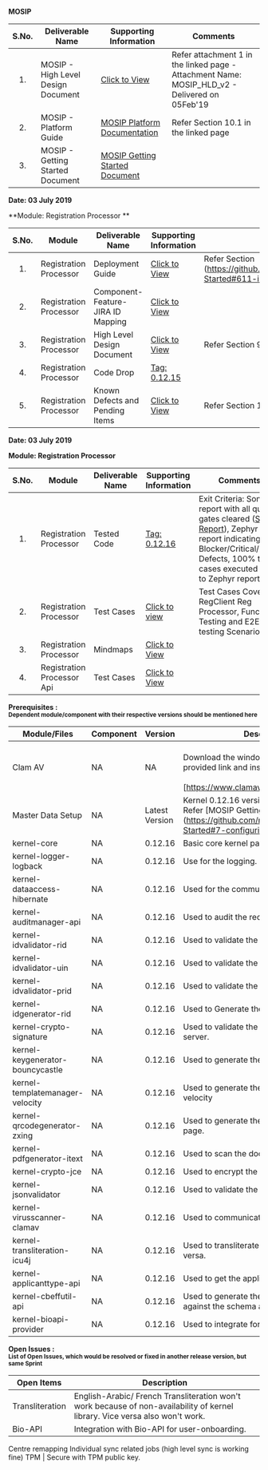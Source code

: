 
**MOSIP**

|**S.No.**| **Deliverable Name**| **Supporting Information**|**Comments**|
|:------:|-----|---|---|
|1.|MOSIP - High Level Design Document|[Click to View](Deliverables---Attachments)|Refer attachment 1 in the linked page - Attachment Name: MOSIP_HLD_v2 - Delivered on 05Feb'19|
|2.|MOSIP - Platform Guide|[MOSIP Platform Documentation](Platform-Documentation)|Refer Section 10.1 in the linked page|
|3.|MOSIP - Getting Started Document|[MOSIP Getting Started Document](https://github.com/mosip/mosip/wiki/Getting-Started)|


**Date: 03 July 2019**

**Module: Registration Processor **

|**S.No.**|**Module**|**Deliverable Name**| **Supporting Information**|**Comments**|
|:------:|-----|---|---|---|
|1.|Registration Processor|Deployment Guide| [Click to View](https://github.com/mosip/mosip/wiki/Getting-Started#8-mosip-deployment-)|Refer Section (https://github.com/mosip/mosip/wiki/Getting-Started#611-installation-of-activemq)|
|2.|Registration Processor|Component-Feature-JIRA ID Mapping|[Click to View](https://github.com/mosip/mosip/wiki/Component-Feature-ID-JIRA-ID-Mapping#10-registration-processor-)|
|3.|Registration Processor|High Level Design Document|[Click to View](https://github.com/mosip/mosip/wiki/Deliverables---Attachments)|Refer Section 9 in the linked page|
|4.|Registration Processor|Code Drop|[Tag: 0.12.15](https:////github.com/mosip/mosip/releases/tag/0.12.16)||
|5.|Registration Processor|Known Defects and Pending Items|[Click to View](Deliverables---Attachments)|Refer Section 10 in the linked page|

**Date: 03 July 2019**

**Module: Registration Processor**

|**S.No.**|**Module**|**Deliverable Name**| **Supporting Information**|**Comments**|
|:------:|-----|---|---|---|
|1.|Registration Processor|Tested Code|[Tag: 0.12.16](https:////github.com/mosip/mosip/releases/tag/0.12.16)|Exit Criteria: Sonar report with all quality gates cleared ([Sonar Report](http://104.215.158.154:9000/dashboard?id=io.mosip.registrationprocessor%3Aregistration-processor)), Zephyr report indicating: No Blocker/Critical/Major Defects, 100% test cases executed (link to Zephyr report)| 
|2.|Registration Processor|Test Cases|[Click to view](https://mosipid.atlassian.net/projects/MOS?selectedItem=com.thed.zephyr.je__project-centric-view-tests-page&testsTab=test-cycles-tab)|Test Cases Covered RegClient Reg Processor, Functional Testing and E2E testing Scenario;s|
|3.|Registration Processor|Mindmaps|[Click to View](/mosip/mosip/tree/master/docs/testing/Registration%20Client/Mindmaps)|
|4.|Registration Processor Api|Test Cases|[Click to View](https://github.com/mosip/mosip/blob/master/docs/testing/Registration%20Client/Mindmaps/Reg_Client_NonBio_Integration_TestCases.xlsx)|

**Prerequisites : <br><sub>Dependent module/component with their respective versions should be mentioned here</sub></br>**  

|**Module/Files**|**Component**|**Version**|**Description (If any)**|
|-----|-------------|----------------|--------------|
|Clam AV |NA|NA|<br>Download the windows clam av antivirus by provided link and install the s\w.</br> <br>[https://www.clamav.net/downloads#otherversions]</br>|
|Master Data Setup |NA|Latest Version|Kernel 0.12.16 version of DB scripts can be used. Refer [MOSIP Getting Started doc.] (https://github.com/mosip/mosip/wiki/Getting-Started#7-configuring-mosip-).|
|kernel-core|NA|0.12.16|Basic core kernel packages.|
|kernel-logger-logback|NA|0.12.16|Use for the logging.|
|kernel-dataaccess-hibernate|NA|0.12.16|Used for the communicating to the DB.|
|kernel-auditmanager-api|NA|0.12.16|Used to audit the records into the DB|
|kernel-idvalidator-rid|NA|0.12.16|Used to validate the RID format.|
|kernel-idvalidator-uin|NA|0.12.16|Used to validate the UIN format|
|kernel-idvalidator-prid|NA|0.12.16|Used to validate the PRID format|
|kernel-idgenerator-rid|NA|0.12.16|Used to Generate the RID.|
|kernel-crypto-signature|NA|0.12.16|Used to validate the signature response from server.|
|kernel-keygenerator-bouncycastle|NA|0.12.16|Used to generate the key pair for AES -256.|
|kernel-templatemanager-velocity|NA|0.12.16|Used to generate the template manager using the velocity|
|kernel-qrcodegenerator-zxing|NA|0.12.16|Used to generate the QR code in acknowledgment page.|
|kernel-pdfgenerator-itext|NA|0.12.16|Used to scan the document in PDF format.|
|kernel-crypto-jce|NA|0.12.16|Used to encrypt the packet information|
|kernel-jsonvalidator|NA|0.12.16|Used to validate the JSON.|
|kernel-virusscanner-clamav|NA|0.12.16|Used to communicate to the Antivirus Clam AV|
|kernel-transliteration-icu4j|NA|0.12.16|Used to transliterate the Arabic to French and vice versa.|
|kernel-applicanttype-api|NA|0.12.16|Used to get the applicant types |
|kernel-cbeffutil-api|NA|0.12.16|Used to generate the CBEFF file and validate against the schema also.|
|kernel-bioapi-provider|NA|0.12.16|Used to integrate for the user-onboarding.|

**Open Issues : <br><sub>List of Open Issues, which would be resolved or fixed in another release version, but same Sprint</sub></br>**  

|Open Items|Description
|-----------------|----------------------
Transliteration|English-Arabic/ French Transliteration  won't work because of non-availability of kernel library. Vice versa also won't work.
Bio-API|Integration with Bio-API for user-onboarding.
Centre remapping
Individual sync related jobs (high level sync is working fine) 
TPM | Secure with TPM public key.  
